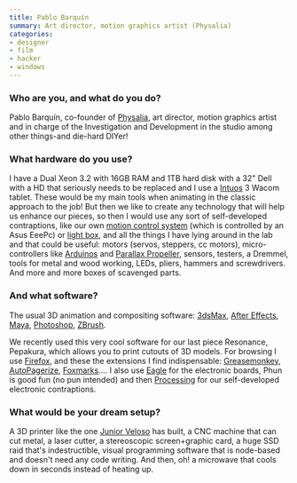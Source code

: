 ```yaml
---
title: Pablo Barquín
summary: Art director, motion graphics artist (Physalia)
categories:
- designer
- film
- hacker
- windows
---
```


### Who are you, and what do you do?

Pablo Barquín, co-founder of [Physalia](http://www.physaliastudio.com/ "A motion graphics and VFX studio in Barcelona."), art director, motion graphics artist and in charge of the Investigation and Development in the studio among other things-and die-hard DIYer!

### What hardware do you use?

I have a Dual Xeon 3.2 with 16GB RAM and 1TB hard disk with a 32" Dell with a HD that seriously needs to be replaced and I use a [Intuos][] 3 Wacom tablet. These would be my main tools when animating in the classic approach to the job! But then we like to create any technology that will help us enhance our pieces, so then I would use any sort of self-developed contraptions, like our own [motion control system](http://www.physaliastudio.com/motion-control.html "Physalia's home-built motion control system.") (which is controlled by an Asus EeePc) or [light box](http://www.physaliastudio.com/lightbox.html "Physalia's home-built light box."), and all the things I have lying around in the lab and that could be useful: motors (servos, steppers, cc motors), micro-controllers like [Arduinos][arduino] and [Parallax Propeller][propeller], sensors, testers, a Dremmel, tools for metal and wood working, LEDs, pliers, hammers and screwdrivers. And more and more boxes of scavenged parts.

### And what software?

The usual 3D animation and compositing software: [3dsMax][3ds-max], [After Effects][after-effects], [Maya][], [Photoshop][], [ZBrush][].

We recently used this very cool software for our last piece Resonance, Pepakura, which allows you to print cutouts of 3D models. For browsing I use [Firefox][], and these the extensions I find indispensable: [Greasemonkey][], [AutoPagerize][], [Foxmarks][xmarks].... I also use [Eagle][] for the electronic boards, Phun is good fun (no pun intended) and then [Processing][] for our self-developed electronic contraptions.

### What would be your dream setup?

A 3D printer like the one [Junior Veloso](http://3dhomemade.blogspot.com/ "Junior's website about his 3D printer.") has built, a CNC machine that can cut metal, a laser cutter, a stereoscopic screen+graphic card, a huge SSD raid that's indestructible, visual programming software that is node-based and doesn't need any code writing. And then, oh! a microwave that cools down in seconds instead of heating up.

[arduino]: http://arduino.cc/ "Open-source prototyping hardware."
[intuos]: https://www.wacom.com/en-us/products/pen-tablets/intuos "A pen tablet."
[propeller]: https://www.parallax.com/catalog/microcontrollers/propeller "A chip for rapid embedded development."
[3ds-max]: https://www.autodesk.com/products/3ds-max/overview "3D modelling and animation software."
[after-effects]: https://www.adobe.com/products/aftereffects.html "Motion graphics and video editing software."
[autopagerize]: http://autopagerize.net/ "A browser extension for paginating content."
[eagle]: https://cadsoft.io "Software for designing printed circuit boards."
[firefox]: https://www.mozilla.org/en-US/firefox/new/ "A cross-platform open-source web browser."
[greasemonkey]: https://addons.mozilla.org/en-US/firefox/addon/greasemonkey/ "A Firefox add-on to inject Javascript into sites for customisation."
[maya]: https://www.autodesk.com/products/maya/overview "3D animation software."
[photoshop]: https://www.adobe.com/products/photoshop.html "A bitmap image editor."
[processing]: https://processing.org/ "A programming language/environment."
[xmarks]: http://www.xmarks.com/ "A bookmark syncing service."
[zbrush]: http://pixologic.com/zbrush/ "3D digital painting and sculpture software."
